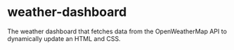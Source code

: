 # weather-dashboard
The weather dashboard that fetches data from the OpenWeatherMap API to dynamically update an HTML and CSS.
